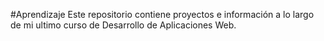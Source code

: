#Aprendizaje
Este repositorio contiene proyectos e información a lo largo de mi ultimo curso de Desarrollo de Aplicaciones Web.
